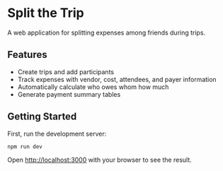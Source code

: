 # Split the Trip

A web application for splitting expenses among friends during trips.

## Features

- Create trips and add participants
- Track expenses with vendor, cost, attendees, and payer information
- Automatically calculate who owes whom how much
- Generate payment summary tables

## Getting Started

First, run the development server:

```bash
npm run dev
```

Open [http://localhost:3000](http://localhost:3000) with your browser to see the result.
